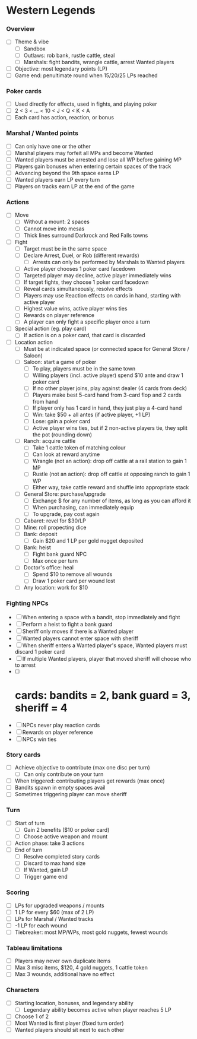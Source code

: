# Western Legends

### Overview

- [ ] Theme & vibe
  - [ ] Sandbox
  - [ ] Outlaws: rob bank, rustle cattle, steal
  - [ ] Marshals: fight bandits, wrangle cattle, arrest Wanted players
- [ ] Objective: most legendary points (LP)
- [ ] Game end: penultimate round when 15/20/25 LPs reached

### Poker cards

- [ ] Used directly for effects, used in fights, and playing poker
- [ ] 2 < 3 < ... < 10 < J < Q < K < A
- [ ] Each card has action, reaction, or bonus

### Marshal / Wanted points

- [ ] Can only have one or the other
- [ ] Marshal players may forfeit all MPs and become Wanted
- [ ] Wanted players must be arrested and lose all WP before gaining MP
- [ ] Players gain bonuses when entering certain spaces of the track
- [ ] Advancing beyond the 9th space earns LP
- [ ] Wanted players earn LP every turn
- [ ] Players on tracks earn LP at the end of the game

### Actions

- [ ] Move
  - [ ] Without a mount: 2 spaces
  - [ ] Cannot move into mesas
  - [ ] Thick lines surround Darkrock and Red Falls towns
- [ ] Fight
  - [ ] Target must be in the same space
  - [ ] Declare Arrest, Duel, or Rob (different rewards)
    - [ ] Arrests can only be performed by Marshals to Wanted players
  - [ ] Active player chooses 1 poker card facedown
  - [ ] Targeted player may decline, active player immediately wins
  - [ ] If target fights, they choose 1 poker card facedown
  - [ ] Reveal cards simultaneously, resolve effects
  - [ ] Players may use Reaction effects on cards in hand, starting with active player
  - [ ] Highest value wins, active player wins ties
  - [ ] Rewards on player reference
  - [ ] A player can only fight a specific player once a turn
- [ ] Special action (eg. play card)
  - [ ] If action is on a poker card, that card is discarded
- [ ] Location action
  - [ ] Must be at indicated space (or connected space for General Store / Saloon)
  - [ ] Saloon: start a game of poker
    - [ ] To play, players must be in the same town
    - [ ] Willing players (incl. active player) spend $10 ante and draw 1 poker card
    - [ ] If no other player joins, play against dealer (4 cards from deck)
    - [ ] Players make best 5-card hand from 3-card flop and 2 cards from hand
    - [ ] If player only has 1 card in hand, they just play a 4-card hand
    - [ ] Win: take $50 + all antes (if active player, +1 LP)
    - [ ] Lose: gain a poker card
    - [ ] Active player wins ties, but if 2 non-active players tie, they split the pot (rounding down)
  - [ ] Ranch: acquire cattle
    - [ ] Take 1 cattle token of matching colour
    - [ ] Can look at reward anytime
    - [ ] Wrangle (not an action): drop off cattle at a rail station to gain 1 MP
    - [ ] Rustle (not an action): drop off cattle at opposing ranch to gain 1 WP
    - [ ] Either way, take cattle reward and shuffle into appropriate stack
  - [ ] General Store: purchase/upgrade
    - [ ] Exchange $ for any number of items, as long as you can afford it
    - [ ] When purchasing, can immediately equip
    - [ ] To upgrade, pay cost again
  - [ ] Cabaret: revel for $30/LP
  - [ ] Mine: roll propecting dice
  - [ ] Bank: deposit
    - [ ] Gain $20 and 1 LP per gold nugget deposited
  - [ ] Bank: heist
    - [ ] Fight bank guard NPC
    - [ ] Max once per turn
  - [ ] Doctor's office: heal
    - [ ] Spend $10 to remove all wounds
    - [ ] Draw 1 poker card per wound lost
  - [ ] Any location: work for $10

### Fighting NPCs

- [ ] When entering a space with a bandit, stop immediately and fight
- [ ] Perform a heist to fight a bank guard
- [ ] Sheriff only moves if there is a Wanted player
- [ ] Wanted players cannot enter space with sheriff
- [ ] When sheriff enters a Wanted player's space, Wanted players must discard 1 poker card
- [ ] If multiple Wanted players, player that moved sheriff will choose who to arrest
- [ ] # cards: bandits = 2, bank guard = 3, sheriff = 4
- [ ] NPCs never play reaction cards
- [ ] Rewards on player reference
- [ ] NPCs win ties

### Story cards

- [ ] Achieve objective to contribute (max one disc per turn)
  - [ ] Can only contribute on your turn
- [ ] When triggered: contributing players get rewards (max once)
- [ ] Bandits spawn in empty spaces avail
- [ ] Sometimes triggering player can move sheriff

### Turn

- [ ] Start of turn
  - [ ] Gain 2 benefits ($10 or poker card)
  - [ ] Choose active weapon and mount
- [ ] Action phase: take 3 actions
- [ ] End of turn
  - [ ] Resolve completed story cards
  - [ ] Discard to max hand size
  - [ ] If Wanted, gain LP
  - [ ] Trigger game end

### Scoring

- [ ] LPs for upgraded weapons / mounts
- [ ] 1 LP for every $60 (max of 2 LP)
- [ ] LPs for Marshal / Wanted tracks
- [ ] -1 LP for each wound
- [ ] Tiebreaker: most MP/WPs, most gold nuggets, fewest wounds

### Tableau limitations

- [ ] Players may never own duplicate items
- [ ] Max 3 misc items, $120, 4 gold nuggets, 1 cattle token
- [ ] Max 3 wounds, additional have no effect

### Characters

- [ ] Starting location, bonuses, and legendary ability
  - [ ] Legendary ability becomes active when player reaches 5 LP
- [ ] Choose 1 of 2
- [ ] Most Wanted is first player (fixed turn order)
- [ ] Wanted players should sit next to each other

